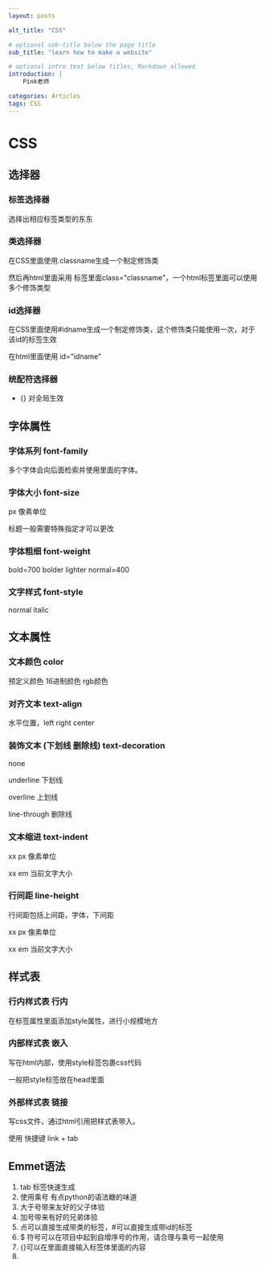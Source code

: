 ```yaml
---
layout: posts

alt_title: "CSS"

# optional sub-title below the page title
sub_title: "learn how to make a website"

# optional intro text below titles, Markdown allowed
introduction: |
    Pink老师

categories: Articles
tags: CSS
---
```


# CSS

## 选择器

### 标签选择器

选择出相应标签类型的东东

### 类选择器

在CSS里面使用.classname生成一个制定修饰类

然后再html里面采用 标签里面class="classname"，一个html标签里面可以使用多个修饰类型

### id选择器

在CSS里面使用#idname生成一个制定修饰类，这个修饰类只能使用一次，对于该id的标签生效

在html里面使用 id="idname"

### 统配符选择器

* {} 对全局生效

## 字体属性

### 字体系列 font-family

多个字体会向后面检索并使用里面的字体。

### 字体大小 font-size

px 像素单位

标题一般需要特殊指定才可以更改

### 字体粗细 font-weight

bold=700 bolder lighter normal=400

### 文字样式 font-style

normal italic

## 文本属性

### 文本颜色 color

预定义颜色 16进制颜色 rgb颜色

### 对齐文本 text-align

水平位置，left right center

### 装饰文本 (下划线 删除线) text-decoration

none

underline 下划线

overline 上划线

line-through 删除线

### 文本缩进 text-indent

xx px 像素单位

xx em 当前文字大小

### 行间距 line-height

行间距包括上间距，字体，下间距

xx px 像素单位

xx em 当前文字大小

## 样式表

### 行内样式表 行内

在标签属性里面添加style属性，进行小规模地方

### 内部样式表 嵌入

写在html内部，使用style标签包裹css代码

一般把style标签放在head里面

### 外部样式表 链接

写css文件，通过html引用把样式表带入。

使用<link>  快捷键 link + tab

## Emmet语法

1. tab 标签快速生成
2. 使用乘号 有点python的语法糖的味道
3. 大于号带来友好的父子体验
4. 加号带来有好的兄弟体验
5. 点可以直接生成带类的标签，#可以直接生成带id的标签
6. $ 符号可以在项目中起到自增序号的作用，请合理与乘号一起使用
7. {}可以在里面直接输入标签体里面的内容
8. 